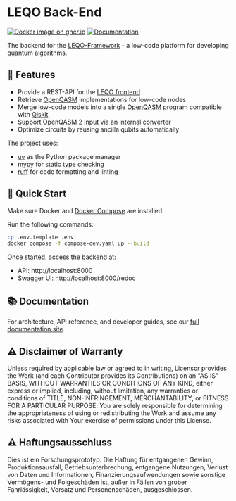 # LEQO Back-End

[![Docker image on ghcr.io](https://img.shields.io/badge/Docker-GitHub%20Container%20Registry-green?style=flat&logo=docker&logoColor=%23fff)](https://github.com/LEQO-Framework/leqo-backend/pkgs/container/leqo-backend)
[![Documentation](https://img.shields.io/badge/docs-live-green?style=flat&logo=read-the-docs&logoColor=white)](https://leqo-framework.github.io/leqo-backend/)

The backend for the [LEQO-Framework](https://github.com/LEQO-Framework) - a low-code platform for developing quantum algorithms.

## 🔧 Features

- Provide a REST-API for the [LEQO frontend](https://github.com/LEQO-Framework/low-code-modeler)
- Retrieve [OpenQASM](https://openqasm.com/) implementations for low-code nodes
- Merge low-code models into a single [OpenQASM](https://openqasm.com/) program compatible with [Qiskit](https://github.com/Qiskit/qiskit)
- Support OpenQASM 2 input via an internal converter
- Optimize circuits by reusing ancilla qubits automatically

The project uses:

- [uv](https://docs.astral.sh/uv/#getting-started) as the Python package manager
- [mypy](https://mypy.readthedocs.io/en/stable/getting_started.html) for static type checking
- [ruff](https://docs.astral.sh/ruff/) for code formatting and linting

## 🚀 Quick Start

Make sure Docker and [Docker Compose](https://docs.docker.com/compose/install/) are installed.

Run the following commands:

```bash
cp .env.template .env
docker compose -f compose-dev.yaml up --build
```

Once started, access the backend at: 

- API: http://localhost:8000  
- Swagger UI: http://localhost:8000/redoc

## 📚 Documentation

For architecture, API reference, and developer guides, see our [full documentation site](https://leqo-framework.github.io/leqo-backend/).

## ⚠️ Disclaimer of Warranty

Unless required by applicable law or agreed to in writing, Licensor provides the Work (and each Contributor provides its
Contributions) on an "AS IS" BASIS, WITHOUT WARRANTIES OR CONDITIONS OF ANY KIND, either express or implied, including,
without limitation, any warranties or conditions of TITLE, NON-INFRINGEMENT, MERCHANTABILITY, or FITNESS FOR A
PARTICULAR PURPOSE. You are solely responsible for determining the appropriateness of using or redistributing the Work
and assume any risks associated with Your exercise of permissions under this License.

## ⚠️ Haftungsausschluss

Dies ist ein Forschungsprototyp. Die Haftung für entgangenen Gewinn, Produktionsausfall, Betriebsunterbrechung,
entgangene Nutzungen, Verlust von Daten und Informationen, Finanzierungsaufwendungen sowie sonstige Vermögens- und
Folgeschäden ist, außer in Fällen von grober Fahrlässigkeit, Vorsatz und Personenschäden, ausgeschlossen.
